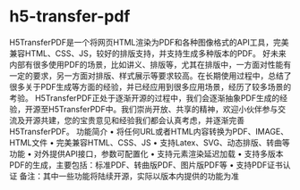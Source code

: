 # h5-transfer-pdf
H5TransferPDF是一个将网页HTML渲染为PDF和各种图像格式的API工具，完美兼容HTML、CSS、JS，较好的排版支持，并支持生成多种版本的PDF。
好未来内部有很多使用PDF的场景，比如讲义、排版等，尤其在排版中，一方面对性能有一定的要求，另一方面对排版、样式展示等要求较高。在长期使用过程中，总结了很多关于PDF生成等方面的经验，并已经应用到很多应用场景，经历了较多场景的考验。
H5TransferPDF正处于逐渐开源的过程中，我们会逐渐抽象PDF生成的经验，开源至H5TransferPDF中。我们崇尚开放、共享的精神，欢迎小伙伴参与交流及开源共建，您的宝贵意见和经验我们都会认真考虑，并逐渐完善H5TransferPDF。
功能简介
• 将任何URL或者HTML内容转换为PDF、IMAGE、HTML文件
• 完美兼容HTML、CSS、JS
• 支持Latex、SVG、动态排版、转曲等功能
• 对外提供API接口，参数可配置化
• 支持元素渲染延迟加载
• 支持多版本PDF的生成，主要包括：标准PDF、转曲版PDF、图片版PDF等
• 支持PDF证书认证
备注：其中一些功能将陆续开源，实际以版本内提供的功能为准
